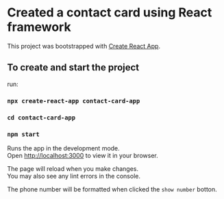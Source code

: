 # Created a contact card using React framework

This project was bootstrapped with [Create React App](https://github.com/facebook/create-react-app).

## To create and start the project

run:

### `npx create-react-app contact-card-app`
### `cd contact-card-app`
###  `npm start`

Runs the app in the development mode.\
Open [http://localhost:3000](http://localhost:3000) to view it in your browser.

The page will reload when you make changes.\
You may also see any lint errors in the console.

The phone number will be formatted when clicked the `show number` botton.
